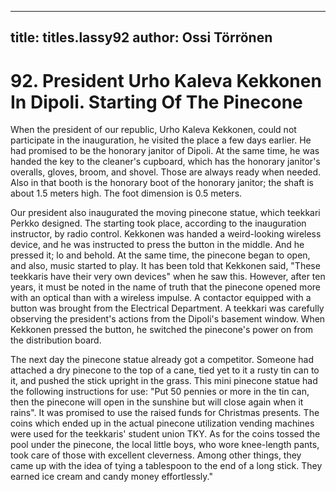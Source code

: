 
---

title: titles.lassy92
author: Ossi Törrönen
---


    
# 92. President Urho Kaleva Kekkonen In Dipoli. Starting Of The Pinecone

When the president of our republic, Urho Kaleva Kekkonen, could not participate in the inauguration, he visited the place a few days earlier. He had promised to be the honorary janitor of Dipoli. At the same time, he was handed the key to the cleaner's cupboard, which has the honorary janitor's overalls, gloves, broom, and shovel. Those are always ready when needed. Also in that booth is the honorary boot of the honorary janitor; the shaft is about 1.5 meters high. The foot dimension is 0.5 meters.

Our president also inaugurated the moving pinecone statue, which teekkari Perkko designed. The starting took place, according to the inauguration instructor, by radio control. Kekkonen was handed a weird-looking wireless device, and he was instructed to press the button in the middle. And he pressed it; lo and behold. At the same time, the pinecone began to open, and also, music started to play. It has been told that Kekkonen said, "These teekkaris have their very own devices" when he saw this. However, after ten years, it must be noted in the name of truth that the pinecone opened more with an optical than with a wireless impulse. A contactor equipped with a button was brought from the Electrical Department. A teekkari was carefully observing the president's actions from the Dipoli's basement window. When Kekkonen pressed the button, he switched the pinecone's power on from the distribution board.

The next day the pinecone statue already got a competitor. Someone had attached a dry pinecone to the top of a cane, tied yet to it a rusty tin can to it, and pushed the stick upright in the grass. This mini pinecone statue had the following instructions for use: "Put 50 pennies or more in the tin can, then the pinecone will open in the sunshine but will close again when it rains". It was promised to use the raised funds for Christmas presents. The coins which ended up in the actual pinecone utilization vending machines were used for the teekkaris' student union TKY. As for the coins tossed the pool under the pinecone, the local little boys, who wore knee-length pants, took care of those with excellent cleverness. Among other things, they came up with the idea of tying a tablespoon to the end of a long stick. They earned ice cream and candy money effortlessly."
